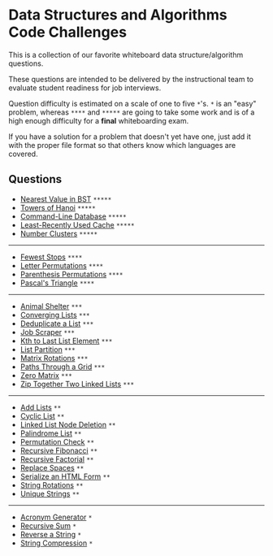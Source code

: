 # Data Structures and Algorithms Code Challenges

This is a collection of our favorite whiteboard data structure/algorithm questions.

These questions are intended to be delivered by the instructional team to evaluate student readiness for job interviews.

Question difficulty is estimated on a scale of one to five `*`'s. `*` is an "easy" problem, whereas `****` and `*****` are going to take some work and is of a high enough difficulty for a **final** whiteboarding exam.

If you have a solution for a problem that doesn't yet have one, just add it with the proper file format so that others know which languages are covered.

## Questions

- [Nearest Value in BST](./nearest-value-bst) `*****`
- [Towers of Hanoi](./hanoi) `*****`
- [Command-Line Database](./custom-db) `*****`
- [Least-Recently Used Cache](./least-recently-used-cache) `*****`
- [Number Clusters](./number_clusters) `*****`
-----
- [Fewest Stops](./fewest-stops) `****`
- [Letter Permutations](./letter-permutations) `****`
- [Parenthesis Permutations](./paren-permutations) `****`
- [Pascal's Triangle](./pascals-triangle) `****`
-----
- [Animal Shelter](./animal-shelter) `***`
- [Converging Lists](./converging-lists) `***`
- [Deduplicate a List](./dedupe-list) `***`
- [Job Scraper](./job-scraper) `***`
- [Kth to Last List Element](./kth-element) `***`
- [List Partition](./list-partition) `***`
- [Matrix Rotations](./rotate-matrix) `***`
- [Paths Through a Grid](./grid-paths) `***`
- [Zero Matrix](./zero-matrix) `***`
- [Zip Together Two Linked Lists](./zip-lists) `***`
-----
- [Add Lists](./add-lists) `**`
- [Cyclic List](./cyclic-list) `**`
- [Linked List Node Deletion](./node-deletion) `**`
- [Palindrome List](./list-palindrome) `**`
- [Permutation Check](./permutation) `**`
- [Recursive Fibonacci](./recursive-fib) `**`
- [Recursive Factorial](./recursive-factorial) `**`
- [Replace Spaces](./replace-spaces) `**`
- [Serialize an HTML Form](./serialize-object) `**`
- [String Rotations](./string-rotations) `**`
- [Unique Strings](./unique-string) `**`
-----
- [Acronym Generator](./acronym) `*`
- [Recursive Sum](./recursive-sum) `*`
- [Reverse a String](./reverse-string) `*`
- [String Compression](./compression) `*`
